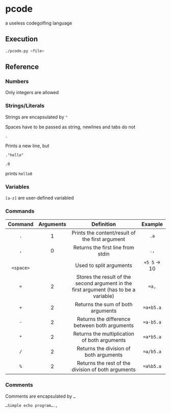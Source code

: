 # pcode
a useless codegolfing language

## Execution
```bash
./pcode.py <file>
```

## Reference
### Numbers
Only integers are allowed
### Strings/Literals
Strings are encapsulated by `"`

Spaces have to be passed as string, newlines and tabs do not
```
.

```
Prints a new line, but
```
."hello"

.0
```
prints `hello0`
### Variables
`[a-z]` are user-defined variabled
### Commands
| Command | Arguments | Definition | Example |
|:-------:|:---------:|:----------:|:-------:|
| `.`     | 1         | Prints the content/result of the first argument | `.a` 
| `,`     | 0         | Returns the first line from stdin | `.,`
| ` `<br/>`<space>`|           | Used to split arguments | `+5 5` → 10
| `=`     | 2         | Stores the result of the second argument in the first argument (has to be a variable) | `=a,`
| `+`     | 2         | Returns the sum of both arguments | `=a+b5.a`
| `-`     | 2         | Returns the difference between both arguments | `=a-b5.a`
| `*`     | 2         | Returns the multiplication of both arguments | `=a*b5.a`
| `/`     | 2         | Returns the division of both arguments | `=a/b5.a`
| `%`     | 2         | Returns the rest of the division of both arguments | `=a%b5.a`


### Comments
Comments are encapsulated by `…`
```
…Simple echo program….,
```